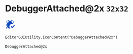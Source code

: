 # DebuggerAttached@2x `32x32`
<img src="/img/DebuggerAttached@2x.png" width=32 height=32>

``` CSharp
EditorGUIUtility.IconContent("DebuggerAttached@2x")
```
```
DebuggerAttached@2x
```
